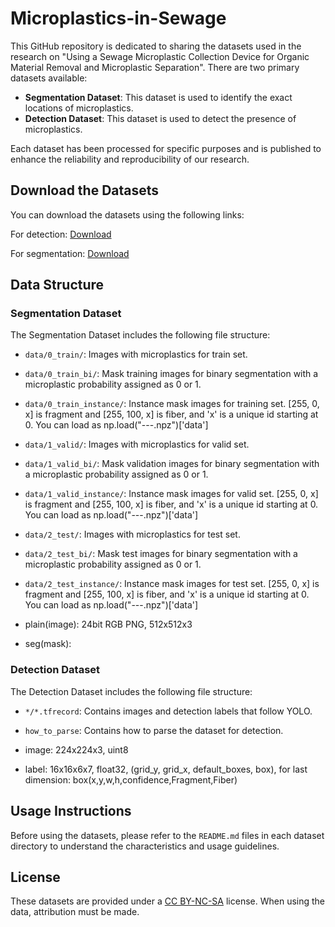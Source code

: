 # Microplastics-in-Sewage

This GitHub repository is dedicated to sharing the datasets used in the research on "Using a Sewage Microplastic Collection Device for Organic Material Removal and Microplastic Separation". There are two primary datasets available:

- **Segmentation Dataset**: This dataset is used to identify the exact locations of microplastics.
- **Detection Dataset**: This dataset is used to detect the presence of microplastics.

Each dataset has been processed for specific purposes and is published to enhance the reliability and reproducibility of our research.

## Download the Datasets
You can download the datasets using the following links:

For detection:
[Download](https://drive.google.com/file/d/16AxDVzRzm6eEe8APx02x6eWGrGx8cmmz/view?usp=sharing)

For segmentation:
[Download](https://drive.google.com/file/d/1-VEBTmn7p71ZTuyMgiD5qY13pBLq_XCN/view?usp=sharing)

## Data Structure
### Segmentation Dataset
The Segmentation Dataset includes the following file structure:
- `data/0_train/`: Images with microplastics for train set.
- `data/0_train_bi/`: Mask training images for binary segmentation with a microplastic probability assigned as 0 or 1.
- `data/0_train_instance/`: Instance mask images for training set. \[255, 0, x\] is fragment and \[255, 100, x\] is fiber, and 'x' is a unique id starting at 0. You can load as np.load("---.npz")\['data'\]
- `data/1_valid/`: Images with microplastics for valid set.
- `data/1_valid_bi/`: Mask validation images for binary segmentation with a microplastic probability assigned as 0 or 1.
- `data/1_valid_instance/`: Instance mask images for valid set. \[255, 0, x\] is fragment and \[255, 100, x\] is fiber, and 'x' is a unique id starting at 0. You can load as np.load("---.npz")\['data'\]
- `data/2_test/`: Images with microplastics for test set.
- `data/2_test_bi/`: Mask test images for binary segmentation with a microplastic probability assigned as 0 or 1.
- `data/2_test_instance/`: Instance mask images for test set. \[255, 0, x\] is fragment and \[255, 100, x\] is fiber, and 'x' is a unique id starting at 0. You can load as np.load("---.npz")\['data'\]

- plain(image): 24bit RGB PNG, 512x512x3 
- seg(mask): 

### Detection Dataset
The Detection Dataset includes the following file structure:
- `*/*.tfrecord`: Contains images and detection labels that follow YOLO.
- `how_to_parse`: Contains how to parse the dataset for detection.

- image: 224x224x3, uint8
- label: 16x16x6x7, float32, (grid_y, grid_x, default_boxes, box), for last dimension: box(x,y,w,h,confidence,Fragment,Fiber)

## Usage Instructions
Before using the datasets, please refer to the `README.md` files in each dataset directory to understand the characteristics and usage guidelines.

## License
These datasets are provided under a [CC BY-NC-SA](https://creativecommons.org/licenses/by-nc-sa/4.0/) license. When using the data, attribution must be made.


